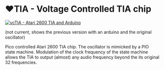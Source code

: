 # :heart:TIA - Voltage Controlled TIA chip

[![vcTIA - Atari 2600 TIA and Arduino](https://img.youtube.com/vi/jGm9PULHrRM/0.jpg)](https://www.youtube.com/watch?v=jGm9PULHrRM)

(not current, shows the previous version with an arduino and the original oscillator)


Pico controlled Atari 2600 TIA chip. The oscillator is mimicked by a PIO state machine. Modulation of the clock frequency of the state machine allows the TIA to output (almost) any audio frequency beyond the its original 32 frequencies.
